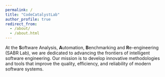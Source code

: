```yaml
---
permalink: /
title: "CodeCatalystLab"
author_profile: true
redirect_from: 
  - /about/
  - /about.html
---
```


At the **S**oftware Analysis, **A**utomation, **B**enchmarking and **R**e-engineering (SABR Lab), we are dedicated to advancing the frontiers of intelligent software engineering. Our mission is to develop innovative methodologies and tools that improve the quality, efficiency, and reliability of modern software systems.
